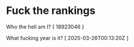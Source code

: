 # Fuck the rankings

Who the hell am I?
{ 18923046 }

What fucking year is it?
[ 2025-03-26T00:13:20Z ]
